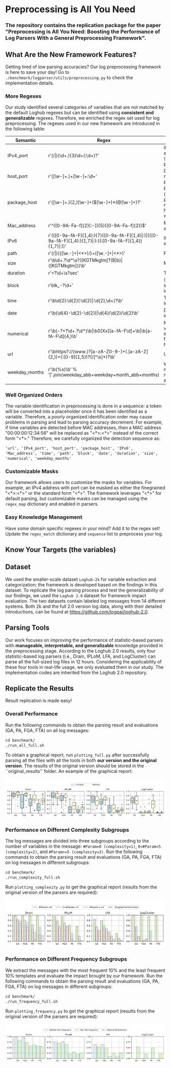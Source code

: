 # Preprocessing is All You Need
### The repository contains the replication package for the paper "Preprocessing is All You Need: Boosting the Performance of Log Parsers With a General Preprocessing Framework".

## What Are the New Framework Features?

Getting tired of low parsing accuracies? Our log preprocessing framework is here to save your day! Go to ```./benchmark/logparser/utils/preprocessing.py``` to check the implementation details.

### More Regexes
Our study identified several categories of variables that are not matched by the default Loghub regexes but can be identified using **consistent and generalizable** regexes. Therefore, we enriched the regex set used for log preprocessing. The regexes used in our new framework are introduced in the following table: 

| Semantic       | Regex                                                                                                         | Introduction                                                           |
|----------------|---------------------------------------------------------------------------------------------------------------|------------------------------------------------------------------------|
| IPv4_port      | r'(/\|)(\d+\.){3}\d+(:\d+)?'                                                                                  | IPv4 addresses (optional: with port).                                  |
| host_port      | r'([\w-]+\.)+[\w-]+\:\d+'                                                                                     | Domain host names with port.                                           |
| package_host   | r'([\w-]+\.){2,}[\w-]+(\$[\w-]+)*(\@[\w-]+)?'                                                                 | Package (optional: with port and node)/Domain host names without port. |
| Mac_address    | r'^([0-9A-Fa-f]{2}[:-]){5}([0-9A-Fa-f]{2})$'                                                                  | MAC addresses.                                                         |
| IPv6           | r'(([0-9a-fA-F]{1,4}:){7}([0-9a-fA-F]{1,4}\|:)\|(([0-9a-fA-F]{1,4}:){1,7}\|:):((:[0-9a-fA-F]{1,4}){1,7}\|:))' | IPv6 addresses.                                                        |
| path           | r'(/\|)(([\w.-]+\|\<\*\>)/)+([\w.-]+\|\<\*\>)'                                                                | File paths.                                                            |
| size           | r'\b\d+\.?\d*\s?([KGTMkgtm]?(B\|b)\|([KGTMkgtm]))\b'                                                          | Memory sizes.                                                          |
| duration       | r'\<?\d+\s?sec'                                                                                               | Time duration.                                                         |
| block          | r'blk\_\-?\d+'                                                                                                | (System specific) Block identifier.                                    |
| time           | r'\b\d{2}:\d{2}(:\d{2}\|:\d{2},\d+)?\b'                                                                       | Time information.                                                      |
| date           | r'\b(\d{4}-\d{2}-\d{2})\|\d{4}/\d{2}/\d{2}\b'                                                                 | Date information.                                                      |
| numerical      | r'\b(\-?\+?\d+\.?\d*)\b\|\b0[Xx][a-fA-F\d]+\b\|\b[a-fA-F\d]{4,}\b'                                            | Numerical values: integers, floats, or hexidecimal.                    |
| url            | r'\bhttps?:\/\/(www\.)?[a-zA-Z0-9-]+(\.[a-zA-Z]{2,})+(:[0-9]{1,5})?(\/[^\s]*)?\b'                             | URL.                                                                   |
| weekday_months | r'\b(%s)\b' % '\|'.join(weekday_abb+weekday+month_abb+months)                                                 | Weekdays or months (full names or abbreviations).                      |

### Well Organized Orders
The variable identification in preprocessing is done in a sequence: a token will be converted into a placeholder once it has been identified as a variable. Therefore, a poorly organized identification order may cause problems in parsing and lead to parsing accuracy decrement. For example, if time variables are detected before MAC addresses, then a MAC address "00:00:00:12:34:56" will be replaced as "<\*>:<\*>" instead of the correct form "<\*>." Therefore, we carefully organized the detection sequence as:
```
'url', 'IPv4_port', 'host_port', 'package_host', 'IPv6', 'Mac_address', 'time', 'path', 'block', 'date', 'duration', 'size', 'numerical', 'weekday_months'
```

### Customizable Masks
Our framework allows users to customize the masks for variables. For example, an IPv4 address with port can be masked as either the finegrained "<\*>:<\*>" or the standard form "<\*>". The framework leverages "<\*>" for default parsing, but customizable masks can be managed using the ```regex_map``` dictionary and enabled in parsers.

### Easy Knowledge Management
Have some domain specific regexes in your mind? Add it to the regex set! Update the ```regex_match``` dictionary and ```sequence``` list to preprocess your log.

## Know Your Targets (the variables)

## Dataset
We used the smaller-scale dataset ``Loghub-2k`` for variable extraction and categorization; the framework is developed based on the findings in this dataset. To replicate the log parsing process and test the generalizability of our findings, we used the ``Loghub 2.0`` dataset for framework impact evaluation. The two datasets contain labeled log messages from 14 different systems. Both 2k and the full 2.0 version log data, along with their detailed introductions, can be found at https://github.com/logpai/loghub-2.0.

## Parsing Tools
Our work focuses on improving the performance of statistic-based parsers with **manageable, interpretable, and generalizable** knowledge provided in the preprocessing stage. According to the Loghub 2.0 results, only four statistic-based log parsers (i.e., Drain, IPLoM, LFA, and LogCluster) can parse all the full-sized log files in 12 hours. Considering the applicability of these four tools in real-life usage, we only evaluated them in our study. The implementation codes are inherited from the Loghub 2.0 repository. 



## Replicate the Results
Result replication is made easy! 

### Overall Performance
Run the following commands to obtain the parsing result and evaluations (GA, PA, FGA, FTA) on all log messages:

```
cd benchmark/
./run_all_full.sh
```

To obtain a graphical report, run ``plotting_full.py`` after successfully parsing all the files with all the tools in both **our version and the original version**. The results of the original version should be stored in the ``original_results'' folder. An example of the graphical report:

![image](./plots/comparison_full.png?raw=true)

### Performance on Different Complexity Subgroups
The log messages are divided into three subgroups according to the number of variables in the message: ``#Param=0 (complexity=1)``, ``0<#Param<5 (complexity=2)``, and ``#Param>=5 (complexity=3)``. Run the following commands to obtain the parsing result and evaluations (GA, PA, FGA, FTA) on log messages in different subgroups:

```
cd benchmark/
./run_complexity_full.sh
```

Run ``plotting_complexity.py`` to get the graphical report (results from the original version of the parsers are required):

![image](./plots/complexity_full_all.png?raw=true)

### Performance on Different Frequency Subgroups
We extract the messages with the most frequent 10\% and the least frequent 10\% templates and evaluate the impact brought by our framework. Run the following commands to obtain the parsing result and evaluations (GA, PA, FGA, FTA) on log messages in different subgroups:

```
cd benchmark/
./run_frequency_full.sh
```

Run ``plotting_frequency.py`` to get the graphical report (results from the original version of the parsers are required):

![image](./plots/frequency_full_all.png?raw=true)
